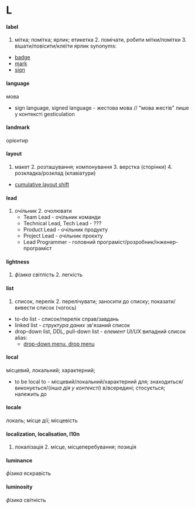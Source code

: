 # L

#### label
1. мітка; помітка; ярлик; етикетка 2. помічати, робити мітки/помітки 3. вішати/повісити/клеїти ярлик
  synonyms:
  - [badge](./B.md#badge)
  - [mark](./M.md#mark)
  - [sign](./S.md#sign)

#### language
мова
  - sign language, signed language - жестова мова // "мова жестів" лише у контексті gesticulation

#### landmark
орієнтир

#### layout
1. макет 2. розташування; компонування 3. верстка (сторінки) 4. розкладка/розклад (клавіатури)
  - [cumulative layout shift](./S.md#shift)

#### lead
1. очільник 2. очолювати
   - Team Lead - очільник команди
   - Technical Lead, Tech Lead - ???
   - Product Lead - очільник продукту
   - Project Lead - очільник проєкту
   - Lead Programmer - головний програміст/розробник/інженер-програміст 

#### lightness
1. _фізика_ світлість 2. легкість

#### list
1. список, перелік 2. перелічувати; заносити до списку; показати/вивести список (чогось)
  - to-do list - список/перелік справ/завдань
  - linked list - _cтруктура даних_ зв'язаний список
  - drop-down list, DDL, pull-down list - _елемент UI/UX_ випадний список
    alias:
    - [drop-down menu, drop menu](./M.md#menu)

#### local
місцевий, локальний; характерний;
  - to be local to - місцевий/локальний/характерний для; знаходиться/виконується/(*інша дія у контексті*) в/всередині; стосується; належить до

#### locale
локаль; місце дії; місцевість

#### localization, localisation, l10n
1. локалізація 2. місце, місцеперебування; позиція

#### luminance
_фізика_ яскравість

#### luminosity
_фізика_ світність
